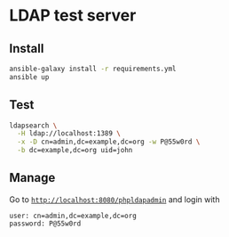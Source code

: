 # LDAP test server

## Install

```bash
ansible-galaxy install -r requirements.yml
ansible up
```

## Test

```bash
ldapsearch \
  -H ldap://localhost:1389 \
  -x -D cn=admin,dc=example,dc=org -w P@55w0rd \
  -b dc=example,dc=org uid=john
```

## Manage

Go to [`http://localhost:8080/phpldapadmin`](http://localhost:8080/phpldapadmin) and login with

```
user: cn=admin,dc=example,dc=org
password: P@55w0rd
```

